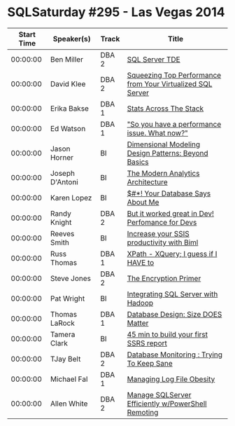 # SQLSaturday #295 - Las Vegas 2014
Start Time|Speaker(s)|Track|Title
---|---|---|---
00:00:00|Ben Miller|DBA 2|[SQL Server TDE](10230.md)
00:00:00|David Klee|DBA 2|[Squeezing Top Performance from Your Virtualized SQL Server](12527.md)
00:00:00|Erika Bakse|DBA 1|[Stats Across The Stack](13606.md)
00:00:00|Ed Watson|DBA 1|["So you have a performance issue.  What now?"](13686.md)
00:00:00|Jason Horner|BI|[Dimensional Modeling Design Patterns: Beyond Basics](15813.md)
00:00:00|Joseph D'Antoni|BI|[The Modern Analytics Architecture](16160.md)
00:00:00|Karen Lopez|BI|[$#*! Your Database Says About Me](17868.md)
00:00:00|Randy Knight|DBA 2|[But it worked great in Dev!  Perfomance for Devs](22532.md)
00:00:00|Reeves Smith|BI|[Increase your SSIS productivity with Biml](22760.md)
00:00:00|Russ Thomas|DBA 1|[XPath - XQuery; I guess if I HAVE to](23589.md)
00:00:00|Steve Jones|DBA 2|[The Encryption Primer](24529.md)
00:00:00|Pat Wright|BI|[Integrating SQL Server with Hadoop](24877.md)
00:00:00|Thomas LaRock|DBA 1|[Database Design: Size DOES Matter](25148.md)
00:00:00|Tamera Clark|BI|[45 min to build your first SSRS report](26011.md)
00:00:00|TJay Belt|DBA 2|[Database Monitoring : Trying To Keep Sane](26893.md)
00:00:00|Michael Fal|DBA 1|[Managing Log File Obesity](34792.md)
00:00:00|Allen White|DBA 2|[Manage SQLServer Efficiently w/PowerShell Remoting](9980.md)
